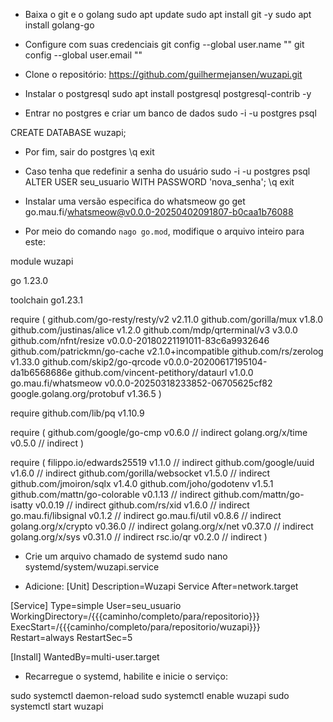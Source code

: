 - Baixa o git e o golang
sudo apt update
sudo apt install git -y
sudo apt install golang-go

- Configure com suas credenciais
git config --global user.name ""
git config --global user.email ""

- Clone o repositório: https://github.com/guilhermejansen/wuzapi.git

- Instalar o postgresql
sudo apt install postgresql postgresql-contrib -y

- Entrar no postgres e criar um banco de dados
sudo -i -u postgres
psql

CREATE DATABASE wuzapi;

- Por fim, sair do postgres
\q
exit

- Caso tenha que redefinir a senha do usuário
sudo -i -u postgres 
psql
ALTER USER seu_usuario WITH PASSWORD 'nova_senha';
\q
exit


- Instalar uma versão especifica do whatsmeow
go get go.mau.fi/whatsmeow@v0.0.0-20250402091807-b0caa1b76088

- Por meio do comando ```nago go.mod```, modifique o arquivo inteiro para este:

module wuzapi

go 1.23.0

toolchain go1.23.1

require (
	github.com/go-resty/resty/v2 v2.11.0
	github.com/gorilla/mux v1.8.0
	github.com/justinas/alice v1.2.0
	github.com/mdp/qrterminal/v3 v3.0.0
	github.com/nfnt/resize v0.0.0-20180221191011-83c6a9932646
	github.com/patrickmn/go-cache v2.1.0+incompatible
	github.com/rs/zerolog v1.33.0
	github.com/skip2/go-qrcode v0.0.0-20200617195104-da1b6568686e
	github.com/vincent-petithory/dataurl v1.0.0
	go.mau.fi/whatsmeow v0.0.0-20250318233852-06705625cf82
	google.golang.org/protobuf v1.36.5
)

require github.com/lib/pq v1.10.9

require (
	github.com/google/go-cmp v0.6.0 // indirect
	golang.org/x/time v0.5.0 // indirect
)

require (
	filippo.io/edwards25519 v1.1.0 // indirect
	github.com/google/uuid v1.6.0 // indirect
	github.com/gorilla/websocket v1.5.0 // indirect
	github.com/jmoiron/sqlx v1.4.0
	github.com/joho/godotenv v1.5.1
	github.com/mattn/go-colorable v0.1.13 // indirect
	github.com/mattn/go-isatty v0.0.19 // indirect
	github.com/rs/xid v1.6.0 // indirect
	go.mau.fi/libsignal v0.1.2 // indirect
	go.mau.fi/util v0.8.6 // indirect
	golang.org/x/crypto v0.36.0 // indirect
	golang.org/x/net v0.37.0 // indirect
	golang.org/x/sys v0.31.0 // indirect
	rsc.io/qr v0.2.0 // indirect
)


- Crie um arquivo chamado de systemd
sudo nano systemd/system/wuzapi.service

- Adicione:
[Unit]
Description=Wuzapi Service
After=network.target

[Service]
Type=simple
User=seu_usuario
WorkingDirectory=/{{{caminho/completo/para/repositorio}}}
ExecStart=/{{{caminho/completo/para/repositorio/wuzapi}}}
Restart=always
RestartSec=5

[Install]
WantedBy=multi-user.target


- Recarregue o systemd, habilite e inicie o serviço:

sudo systemctl daemon-reload
sudo systemctl enable wuzapi
sudo systemctl start wuzapi